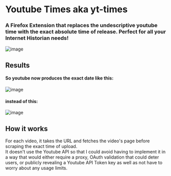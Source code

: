 # Youtube Times aka yt-times
### A Firefox Extension that replaces the undescriptive youtube time with the exact absolute time of release. Perfect for all your Internet Historian needs!
![image](https://github.com/RandomGamingDev/yt-times/assets/83996185/cec6f8b4-14e6-4672-8f6b-b12f0230d713)

## Results

#### So youtube now produces the exact date like this:
![image](https://github.com/RandomGamingDev/yt-times/assets/83996185/48c14fbb-61bf-454b-a8c3-967e74ae100b)
#### instead of this:
![image](https://github.com/RandomGamingDev/yt-times/assets/83996185/7c7e6618-04d3-4443-b634-e8720bb12cfd)

## How it works
For each video, it takes the URL and fetches the video's page before scraping the exact time of upload. <br/>
It doesn't use the Youtube API so that I could avoid having to implement it in a way that would either require a proxy, OAuth validation that could deter users, or publicly revealing a Youtube API Token key as well as not have to worry about any usage limits.

